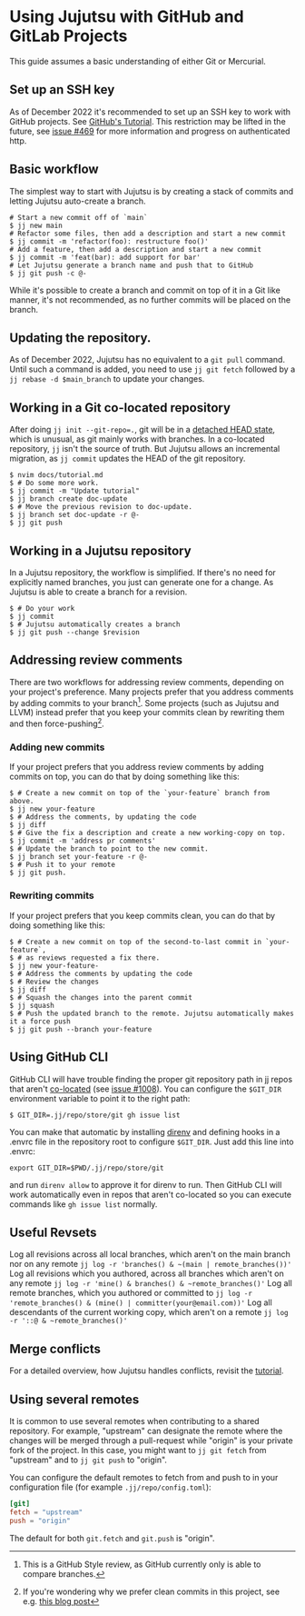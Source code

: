 # Using Jujutsu with GitHub and GitLab Projects

This guide assumes a basic understanding of either Git or Mercurial.

## Set up an SSH key

As of December 2022 it's recommended to set up an SSH key to work with GitHub
projects. See [GitHub's Tutorial][gh]. This restriction may be lifted in the
future, see [issue #469][http-auth] for more information and progress on
authenticated http.

## Basic workflow

The simplest way to start with Jujutsu is by creating a stack of commits and letting Jujutsu auto-create a branch.

```shell
# Start a new commit off of `main`
$ jj new main
# Refactor some files, then add a description and start a new commit
$ jj commit -m 'refactor(foo): restructure foo()'
# Add a feature, then add a description and start a new commit
$ jj commit -m 'feat(bar): add support for bar'
# Let Jujutsu generate a branch name and push that to GitHub
$ jj git push -c @-
```

While it's possible to create a branch and commit on top of it in a Git like
manner, it's not recommended, as no further commits will be placed on the
branch.

## Updating the repository.

As of December 2022, Jujutsu has no equivalent to a `git pull` command. Until
such a command is added, you need to use `jj git fetch` followed by a
`jj rebase -d $main_branch` to update your changes.

## Working in a Git co-located repository

After doing `jj init --git-repo=.`, git will be in
a [detached HEAD state][detached], which is unusual, as git mainly works with
branches. In a co-located repository, `jj` isn't the source of truth. But
Jujutsu allows an incremental migration, as `jj commit` updates the HEAD of the
git repository.

```shell
$ nvim docs/tutorial.md
$ # Do some more work.
$ jj commit -m "Update tutorial"
$ jj branch create doc-update
$ # Move the previous revision to doc-update.
$ jj branch set doc-update -r @-
$ jj git push
```

## Working in a Jujutsu repository

In a Jujutsu repository, the workflow is simplified. If there's no need for
explicitly named branches, you just can generate one for a change. As Jujutsu is
able to create a branch for a revision.

```shell
$ # Do your work
$ jj commit
$ # Jujutsu automatically creates a branch
$ jj git push --change $revision
```

## Addressing review comments

There are two workflows for addressing review comments, depending on your
project's preference. Many projects prefer that you address comments by adding
commits to your branch[^1]. Some projects (such as Jujutsu and LLVM) instead
prefer that you keep your commits clean by rewriting them and then
force-pushing[^2].

### Adding new commits

If your project prefers that you address review comments by adding commits on
top, you can do that by doing something like this:

```shell
$ # Create a new commit on top of the `your-feature` branch from above.
$ jj new your-feature
$ # Address the comments, by updating the code
$ jj diff
$ # Give the fix a description and create a new working-copy on top.
$ jj commit -m 'address pr comments'
$ # Update the branch to point to the new commit.
$ jj branch set your-feature -r @-
$ # Push it to your remote
$ jj git push.
```

### Rewriting commits

If your project prefers that you keep commits clean, you can do that by doing
something like this:

```shell
$ # Create a new commit on top of the second-to-last commit in `your-feature`,
$ # as reviews requested a fix there.
$ jj new your-feature-
$ # Address the comments by updating the code
$ # Review the changes
$ jj diff
$ # Squash the changes into the parent commit
$ jj squash
$ # Push the updated branch to the remote. Jujutsu automatically makes it a force push
$ jj git push --branch your-feature
```

## Using GitHub CLI

GitHub CLI will have trouble finding the proper git repository path in jj repos
that aren't [co-located](./git-compatibility.md#co-located-jujutsugit-repos)
(see [issue #1008]). You can configure the `$GIT_DIR` environment variable to
point it to the right path:

```shell
$ GIT_DIR=.jj/repo/store/git gh issue list
```

You can make that automatic by installing [direnv](https://direnv.net) and
defining hooks in a .envrc file in the repository root to configure `$GIT_DIR`.
Just add this line into .envrc:

```shell
export GIT_DIR=$PWD/.jj/repo/store/git
```

and run `direnv allow` to approve it for direnv to run. Then GitHub CLI will
work automatically even in repos that aren't co-located so you can execute
commands like `gh issue list` normally.

[issue #1008]: https://github.com/martinvonz/jj/issues/1008

## Useful Revsets

Log all revisions across all local branches, which aren't on the main branch nor
on any remote
`jj log -r 'branches() & ~(main | remote_branches())'`
Log all revisions which you authored, across all branches which aren't on any
remote
`jj log -r 'mine() & branches() & ~remote_branches()'`
Log all remote branches, which you authored or committed to
`jj log -r 'remote_branches() & (mine() | committer(your@email.com))'`
Log all descendants of the current working copy, which aren't on a remote
`jj log -r '::@ & ~remote_branches()'`

## Merge conflicts

For a detailed overview, how Jujutsu handles conflicts, revisit
the [tutorial][tut].

[^1]: This is a GitHub Style review, as GitHub currently only is able to compare
branches.

[^2]: If you're wondering why we prefer clean commits in this project, see
e.g. [this blog post][stacked]

[detached]: https://git-scm.com/docs/git-checkout#_detached_head

[gh]: https://docs.github.com/en/authentication/connecting-to-github-with-ssh/generating-a-new-ssh-key-and-adding-it-to-the-ssh-agent

[http-auth]: https://github.com/martinvonz/jj/issues/469

[tut]: tutorial.md#Conflicts

[stacked]: https://jg.gg/2018/09/29/stacked-diffs-versus-pull-requests/

## Using several remotes

It is common to use several remotes when contributing to a shared repository.
For example,
"upstream" can designate the remote where the changes will be merged through a
pull-request while "origin" is your private fork of the project. In this case,
you might want to
`jj git fetch` from "upstream" and to `jj git push` to "origin".

You can configure the default remotes to fetch from and push to in your
configuration file
(for example `.jj/repo/config.toml`):

```toml
[git]
fetch = "upstream"
push = "origin"
```

The default for both `git.fetch` and `git.push` is "origin".
